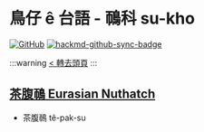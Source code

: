 # 鳥仔 ê 台語 - 鳾科 su-kho

[![GitHub](https://img.shields.io/badge/GitHub-black?logo=github)](https://github.com/siansiansu/tsiau-a-e-mia)
[![hackmd-github-sync-badge](https://hackmd.io/yWBq4ZHSTaamxYPEwp3LCg/badge)](https://hackmd.io/yWBq4ZHSTaamxYPEwp3LCg)

:::warning
[< 轉去頭頁](https://hackmd.io/@siansiansu/Hy4VzNvha)
:::

## [茶腹鳾 Eurasian Nuthatch](https://www.instagram.com/p/Cs8903UR7v5/)

- 茶腹鳾 tê-pak-su
